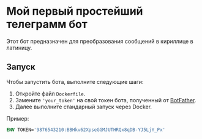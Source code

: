 # Мой первый простейший телеграмм бот

Этот бот предназначен для преобразования сообщений в кириллице в латиницу.

## Запуск

Чтобы запустить бота, выполните следующие шаги:

1. Откройте файл `Dockerfile`.
2. Замените `'your_token'` на свой токен бота, полученный от [BotFather](https://core.telegram.org/bots#6-botfather).
3. Далее выполните стандарный запуск через Docker.

Пример:

```dockerfile
ENV TOKEN='9876543210:BBHkv62XpseGGMJUTHRQx8qDB-YJ5LjY_Px'
